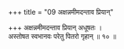 +++
title = "09 अक्षन्नमीमदन्ताव प्रियान्"

+++
अक्षन्नमीमदन्ताव प्रियान् अधूषतः ।  
अस्तोषत स्वभानवः परेतु पितरो गृहान् ॥ १० ॥